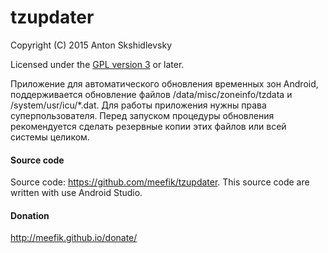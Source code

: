 # tzupdater

Copyright (C) 2015  Anton Skshidlevsky

Licensed under the [GPL version 3](http://www.gnu.org/licenses/) or later.

Приложение для автоматического обновления временных зон Android, поддерживается обновление файлов /data/misc/zoneinfo/tzdata и /system/usr/icu/*.dat. Для работы приложения нужны права суперпользователя. Перед запуском процедуры обновления рекомендуется сделать резервные копии этих файлов или всей системы целиком.

#### Source code ####
Source code: <https://github.com/meefik/tzupdater>. This source code are written with use Android Studio.

#### Donation ####
<http://meefik.github.io/donate/>
